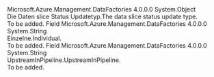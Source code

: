 <Type Name="SetSliceStatusType" FullName="Microsoft.Azure.Management.DataFactories.Models.SetSliceStatusType">
  <TypeSignature Language="C#" Value="public static class SetSliceStatusType" />
  <TypeSignature Language="ILAsm" Value=".class public auto ansi abstract sealed beforefieldinit SetSliceStatusType extends System.Object" />
  <TypeSignature Language="DocId" Value="T:Microsoft.Azure.Management.DataFactories.Models.SetSliceStatusType" />
  <TypeSignature Language="VB.NET" Value="Public Class SetSliceStatusType" />
  <TypeSignature Language="F#" Value="type SetSliceStatusType = class" />
  <AssemblyInfo>
    <AssemblyName>Microsoft.Azure.Management.DataFactories</AssemblyName>
    <AssemblyVersion>4.0.0.0</AssemblyVersion>
  </AssemblyInfo>
  <Base>
    <BaseTypeName>System.Object</BaseTypeName>
  </Base>
  <Interfaces />
  <Docs>
    <summary>
            <span data-ttu-id="58d79-101">Die Daten slice Status Updatetyp.</span><span class="sxs-lookup"><span data-stu-id="58d79-101">The data slice status update type.</span></span>
            </summary>
    <remarks>To be added.</remarks>
  </Docs>
  <Members>
    <Member MemberName="Individual">
      <MemberSignature Language="C#" Value="public const string Individual;" />
      <MemberSignature Language="ILAsm" Value=".field public static literal string Individual" />
      <MemberSignature Language="DocId" Value="F:Microsoft.Azure.Management.DataFactories.Models.SetSliceStatusType.Individual" />
      <MemberSignature Language="VB.NET" Value="Public Const Individual As String " />
      <MemberSignature Language="F#" Value="val mutable Individual : string" Usage="Microsoft.Azure.Management.DataFactories.Models.SetSliceStatusType.Individual" />
      <MemberType>Field</MemberType>
      <AssemblyInfo>
        <AssemblyName>Microsoft.Azure.Management.DataFactories</AssemblyName>
        <AssemblyVersion>4.0.0.0</AssemblyVersion>
      </AssemblyInfo>
      <ReturnValue>
        <ReturnType>System.String</ReturnType>
      </ReturnValue>
      <Docs>
        <summary>
            <span data-ttu-id="58d79-102">Einzelne.</span><span class="sxs-lookup"><span data-stu-id="58d79-102">Individual.</span></span>
            </summary>
        <remarks>To be added.</remarks>
      </Docs>
    </Member>
    <Member MemberName="UpstreamInPipeline">
      <MemberSignature Language="C#" Value="public const string UpstreamInPipeline;" />
      <MemberSignature Language="ILAsm" Value=".field public static literal string UpstreamInPipeline" />
      <MemberSignature Language="DocId" Value="F:Microsoft.Azure.Management.DataFactories.Models.SetSliceStatusType.UpstreamInPipeline" />
      <MemberSignature Language="VB.NET" Value="Public Const UpstreamInPipeline As String " />
      <MemberSignature Language="F#" Value="val mutable UpstreamInPipeline : string" Usage="Microsoft.Azure.Management.DataFactories.Models.SetSliceStatusType.UpstreamInPipeline" />
      <MemberType>Field</MemberType>
      <AssemblyInfo>
        <AssemblyName>Microsoft.Azure.Management.DataFactories</AssemblyName>
        <AssemblyVersion>4.0.0.0</AssemblyVersion>
      </AssemblyInfo>
      <ReturnValue>
        <ReturnType>System.String</ReturnType>
      </ReturnValue>
      <Docs>
        <summary>
            <span data-ttu-id="58d79-103">UpstreamInPipeline.</span><span class="sxs-lookup"><span data-stu-id="58d79-103">UpstreamInPipeline.</span></span>
            </summary>
        <remarks>To be added.</remarks>
      </Docs>
    </Member>
  </Members>
</Type>